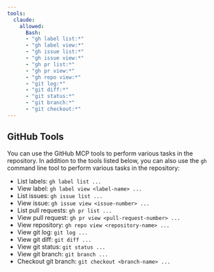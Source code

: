 ```yaml
---
tools:
  claude:
    allowed:
      Bash: 
      - "gh label list:*"
      - "gh label view:*"
      - "gh issue list:*"
      - "gh issue view:*"
      - "gh pr list:*"
      - "gh pr view:*"
      - "gh repo view:*"
      - "git log:*"
      - "git diff:*"
      - "git status:*"
      - "git branch:*"
      - "git checkout:*"
---
```


## GitHub Tools

You can use the GitHub MCP tools to perform various tasks in the repository. In addition to the tools listed below, you can also use the `gh` command line tool to perform various tasks in the repository:

- List labels: `gh label list ...`
- View label: `gh label view <label-name> ...`
- List issues: `gh issue list ...`
- View issue: `gh issue view <issue-number> ...`
- List pull requests: `gh pr list ...`
- View pull request: `gh pr view <pull-request-number> ...`
- View repository: `gh repo view <repository-name> ...`
- View git log: `git log ...`
- View git diff: `git diff ...`
- View git status: `git status ...`
- View git branch: `git branch ...`
- Checkout git branch: `git checkout <branch-name> ...`

